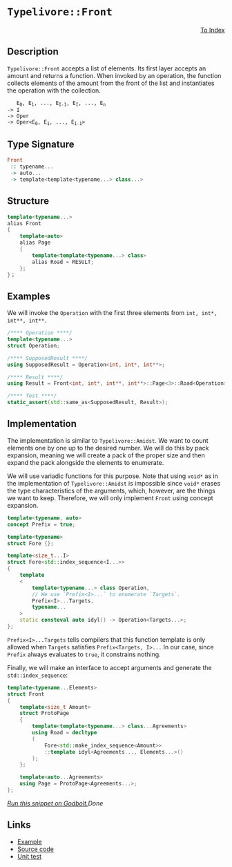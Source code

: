 <!-- Copyright 2024 Feng Mofan
SPDX-License-Identifier: Apache-2.0 -->

# `Typelivore::Front`

<p style='text-align: right;'><a href="../../../facilities/metafunctions.md#typelivore-front">To Index</a></p>

## Description

`Typelivore::Front` accepts a list of elements.
Its first layer accepts an amount and returns a function.
When invoked by an operation, the function collects elements of the amount from the front of the list and instantiates the operation with the collection.

<pre><code>   E<sub>0</sub>, E<sub>1</sub>, ..., E<sub>I-1</sub>, E<sub>I</sub>, ..., E<sub>n</sub>
-> I
-> Oper
-> Oper&lt;E<sub>0</sub>, E<sub>1</sub>, ..., E<sub>I-1</sub>&gt;</code></pre>

## Type Signature

```Haskell
Front
 :: typename...
 -> auto...
 -> template<template<typename...> class...>
```

## Structure

```C++
template<typename...>
alias Front
{
    template<auto>
    alias Page
    {
        template<template<typename...> class>
        alias Road = RESULT;
    };
}；
```

## Examples

We will invoke the `Operation` with the first three elements from `int, int*, int**, int**`.

```C++
/**** Operation ****/
template<typename...>
struct Operation;

/**** SupposedResult ****/
using SupposedResult = Operation<int, int*, int**>;

/**** Result ****/
using Result = Front<int, int*, int**, int**>::Page<3>::Road<Operation>;

/**** Test ****/
static_assert(std::same_as<SupposedResult, Result>);
```

## Implementation

The implementation is similar to `Typelivore::Amidst`.
We want to count elements one by one up to the desired number.
We will do this by pack expansion, meaning we will create a pack of the proper size and then expand the pack alongside the elements to enumerate.

We will use variadic functions for this purpose.
Note that using `void*` as in the implementation of `Typelivore::Amidst` is impossible since `void*` erases the type characteristics of the arguments, which, however, are the things we want to keep.
Therefore, we will only implement `Front` using concept expansion.

```C++
template<typename, auto>
concept Prefix = true;

template<typename>
struct Fore {};

template<size_t...I>
struct Fore<std::index_sequence<I...>>
{
    template
    <
        template<typename...> class Operation,
        // We use `Prefix<I>...` to enumerate `Targets`.
        Prefix<I>...Targets,
        typename...
    >
    static consteval auto idyl() -> Operation<Targets...>;
};
```

`Prefix<I>...Targets` tells compilers that this function template is only allowed when `Targets` satisfies `Prefix<Targets, I>...`
In our case, since `Prefix` always evaluates to `true`, it constrains nothing.

Finally, we will make an interface to accept arguments and generate the `std::index_sequence`:

```C++
template<typename...Elements>
struct Front
{
    template<size_t Amount>
    struct ProtoPage
    {
        template<template<typename...> class...Agreements>
        using Road = decltype
        (
            Fore<std::make_index_sequence<Amount>>
            ::template idyl<Agreements..., Elements...>()
        );
    };

    template<auto...Agreements>
    using Page = ProtoPage<Agreements...>;
};
```

[*Run this snippet on Godbolt.*](https://godbolt.org/#z:OYLghAFBqd5QCxAYwPYBMCmBRdBLAF1QCcAaPECAMzwBtMA7AQwFtMQByARg9KtQYEAysib0QXACx8BBAKoBnTAAUAHpwAMvAFYTStJg1DIApACYAQuYukl9ZATwDKjdAGFUtAK4sGIAKwAzKSuADJ4DJgAcj4ARpjEIABsAJykAA6oCoRODB7evgHBmdmOAuGRMSzxiam2mPZlDEIETMQE%2BT5%2BQfWNuS1tBBXRcQnJaQqt7Z2FPZODw1U14wCUtqhexMjsHAD0AFSHR8cnp/u7JhoAggdHANQAIpjprozIeJgKd8cX17dnAJOvyulxBZkCEWQ3iwdxMgTcXkctEIAE84dhQeYIQwoV4YXC3MhJugsFR0Zi/sc7spiJgaKpvkdgQRMCx0gYWQSCCiXsw2KQ7kxEahydc0DjngRqbT6bDAg87gRiF5MHCrNdQf9AdrDsCtXcAJJs%2BhsQRMJqM3WanU284Um5UgBiJEwlrt1xZxvNqvh3N5rB9GOuk2VDjuztpsIA7FYow81fbPezvQTsgAvTAAfQIADo8wbRVcQ14wxGfW5iSAQBEsKpM0oAI4qiUEg15nPkwJBkEx0F3fuK1nJznXAdytx9scDpMc8t%2BxgB9vou5QpgKL4AeRexHNuVIk6nd12uzuAHVXV4lLCkhoaXS8KpW%2BilzfFag7owfAlvdeNAAVNpgEwAgFBMG8O1HQ9pXvR94QLLt2wA4ggJA/dIMPec%2BUwJd0Llbsx3mRxkBXARJkwAA3MRBWFO48HQFFaAgFY7gAWmXLdvyaAkkJQhQly7BMNTjQSQUpe5HWIWQ3WZIdZy5HkFzYdtsBNRgQMLYtS0kwRMV7XCZxTeF0yzKUrhYDYdIE3DNKlGlUCIZQmCAg9o3VK4oMHL1OV9WTDLcTDFzzZdV3XdsrmAWlWTU0CrPcqDLwiYA7gAJVQJh0DlBUsChecXLHCA8qgstUwIdAqxYJgAGssxrTA60bZttgJMyLIITt8I8gcqwMllaPo2hmoizAosEPi8wFFSRpA/jsCYwr%2BxWESxxMYTAjclyevLIUiDCoappijr%2BwSoxqSc104QVOyHLOwbItNaagoEtbdPjZ6NTE20rQ%2B/Y7mwVRWHZV0fmtT6vtEsFsVxfF4XFbZ0nU2KQcOO4OJ3C1gY9XzvP8hSsJm0EbJR7ddwEESkZ%2BoQvHSEpMHQZLPi8WgpQxq5jqSynqayWn6YURmpQuonONyAkIgIAVRf2cXBEOTt1u%2BlKGaZ6TQTZhXeaVgWJNkEXBClghJdo6WDYl/Z0SrRznPhQIzZAVL0oJVGSYYWX7X1P9PmZpkCdaIjMzXJR2ggSsQAUAM/ZitwOZpunFbFtW%2BfRRa1o4NZaE4fxeD8DgtFIVBOAnSxrDuBQNi2c7wR4UgCE0FO1kqgJJBzDQAA4zDMFIUi4fwW%2BbrgoyjaQ044SReBYCQNA0Ugs5zvOOF4BQQEn6vs5T0g4FgGBEBADYCHSRFyEoNA2ToBIogDThVGbpIWKSSQ7mAZBiKkHMzF4WnCBIOi9H4QQRDEdgpAyEEIoFQ6gV6kF0FwUgAB3Hc6ROA8FTunTONdc6cA3IiPeUpUBUDuJfa%2Bt976PzuM/MwdwIAeGPvQYgsIK4rF4MvLQawIBICPukE%2BZAKAQDYRwkAwApBmD4HQFkxAF4QFiKg2IEQ2gogQbwKRzBiAog3LEbQmAHByNIEfe6G4GC0FkeArAsQvDADcGIWgC9uC8CwBVIw4hDF4FpA4PA5FPioLquoxEOxK6iwaKg5EsQdxKI8FgVBSo8BjysaQVxxBYhcyeLY4AyIjA1zWFQAwwAFAADUPjQI4lnSuP9hCiHEIAopIC1CoMgfoQwxhrDWH0HgWIC9IBrFQPDXIliWLEguqYQulgzAzxicQOibjWm9HUU0FwDB3CeC6HoMIEQRjVDGFAkoOQBAzD8GsrIGyGCLFGIkKBdhJn9CmB0OZhRjkNFOQIAY7QDkrKObYc5Wy9DzAeUspYqy1gl02NsCQSCOAZynqg2eeCr43zvg/J%2BjcyEQFwB/GhWIuD0KrqktYCBMDpTGExUg9dJCBBzCkQIA8NCSDMJIG8Gh/B1CHiPUgY9AhcBzEkLgSRm4pF7kkfwkgu4kqSKC8Bs956L3RSvZhm8WHb0wfvLhPDqFnzYJwNoLByJRhYkwFcBgTpcBSDmFlOd35EBGWVKBRS/6lOkOUpQlTwG6EEbApg8CrFApBdPXgs8MG70RHcHBEKCF31XLq/VhryGUPYdQ2hgQzBosYavaVCqEgH24agKhYxg38M7pPGgTMEhiIkeAhRMjNHFqUSotRGionaLUro/RqCjEmLMbQCxmibG1PsTnfATjHCuMsUa1QniWSaN8UPHOASgkohCTsHO4TImVxiXEpQCSO2JVSXwDJ2Tcn5M0RakpADrWyAqWAnODqakpL6VYSwjTmnwDaR00inBumlV6fUgZQyEimrGXik5zjnAQFcG8qBizKiHL0OspoQGMi7KaI85Y1y%2Bh3NeZc7ZEy/3NHOXB1ZLzBhQY%2BUML5YHUXrH%2BQAt1KDhWcADVC7VtSSGhqbuQxFJro2ooYRi0gWKcWJDxfS0eIBAj6vJVGfwKR%2B6BApVSvlQqZ6cFFUvdd68t47ywSmpNxAlU7FVYQlgChyLEXInqnMs5Jhv3wCar%2B5rZCWoPUA%2BQtqT06AEzAuBcjyMyc9eg2V2DcGqB03pgzRmTNSgoWmyNCRo2BDjYp1hYWOFqbi9QkA%2BnqaZkMykTMwXMx%2BetcI/NlBC05zLQYyuxWK2TM0TWwQdaDFdswMY0x5jLGV3bXYmd1jHGnL7e4wdyAvEjsEH48BE6ZHTrCSM%2BdvBF3xNZKulJEqN1OS3ZgPJvJd3Wf3RIQ9wCHNVOczqup/SbABJaXi9pTRLG7ErJe6wgzPXDNGad35Nz0PTNmQUVDIHlnweg6UXIUGIO5Cw8839TR7kXI%2B%2B8l7YPMOEaee85DkPjmw9A/D4jfyy6Av0MgjzaCOB4P8/pu46XjPekmEx8zJBWPRYlZi7FWAeNAoZWPduOZAiBH8N3PlE92dRg5bjkVtgxXxpWHXEAkh/DEr7lGCezdJCdy4K3Mwgqh6BAo7Jue4qmFAtfgLuTWva7RPzbkcXQA%3D)$Done$

## Links

- [Example](../../../code/facilities/metafunctions/typelivore/front/implementation.hpp)
- [Source code](../../../../conceptrodon/descend/typelivore/front.hpp)
- [Unit test](../../../../tests/unit/metafunctions/typelivore/front.test.hpp)
